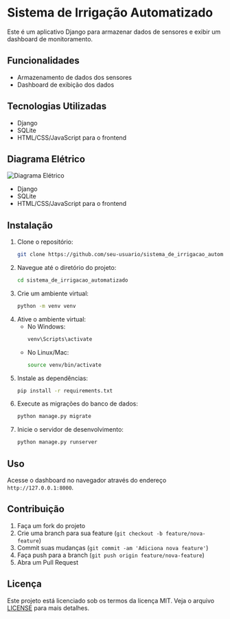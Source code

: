 # Sistema de Irrigação Automatizado

Este é um aplicativo Django para armazenar dados de sensores e exibir um dashboard de monitoramento.

## Funcionalidades

- Armazenamento de dados dos sensores
- Dashboard de exibição dos dados

## Tecnologias Utilizadas

- Django
- SQLite 
- HTML/CSS/JavaScript para o frontend

## Diagrama Elétrico


![
Diagrama Elétrico](docs/image/eletrical_diagram.jpg)


- Django
- SQLite 
- HTML/CSS/JavaScript para o frontend

## Instalação

1. Clone o repositório:
    ```bash
    git clone https://github.com/seu-usuario/sistema_de_irrigacao_automatizado.git
    ```
2. Navegue até o diretório do projeto:
    ```bash
    cd sistema_de_irrigacao_automatizado
    ```
3. Crie um ambiente virtual:
    ```bash
    python -m venv venv
    ```
4. Ative o ambiente virtual:
    - No Windows:
        ```bash
        venv\Scripts\activate
        ```
    - No Linux/Mac:
        ```bash
        source venv/bin/activate
        ```
5. Instale as dependências:
    ```bash
    pip install -r requirements.txt
    ```
6. Execute as migrações do banco de dados:
    ```bash
    python manage.py migrate
    ```
7. Inicie o servidor de desenvolvimento:
    ```bash
    python manage.py runserver
    ```

## Uso

Acesse o dashboard no navegador através do endereço `http://127.0.0.1:8000`.

## Contribuição

1. Faça um fork do projeto
2. Crie uma branch para sua feature (`git checkout -b feature/nova-feature`)
3. Commit suas mudanças (`git commit -am 'Adiciona nova feature'`)
4. Faça push para a branch (`git push origin feature/nova-feature`)
5. Abra um Pull Request

## Licença

Este projeto está licenciado sob os termos da licença MIT. Veja o arquivo [LICENSE](LICENSE) para mais detalhes.

